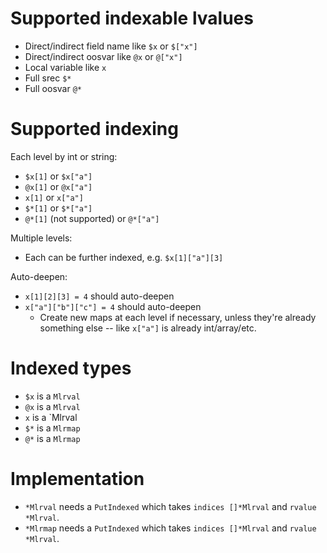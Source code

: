 # Supported indexable lvalues

* Direct/indirect field name like `$x` or `$["x"]`
* Direct/indirect oosvar like `@x` or `@["x"]`
* Local variable like `x`
* Full srec `$*`
* Full oosvar `@*`

# Supported indexing

Each level by int or string:

* `$x[1]` or `$x["a"]`
* `@x[1]` or `@x["a"]`
* `x[1]` or `x["a"]`
* `$*[1]` or `$*["a"]`
* `@*[1]` (not supported) or `@*["a"]`

Multiple levels:

* Each can be further indexed, e.g. `$x[1]["a"][3]`

Auto-deepen:

* `x[1][2][3] = 4` should auto-deepen
* `x["a"]["b"]["c"] = 4` should auto-deepen
  * Create new maps at each level if necessary, unless they're already something else -- like `x["a"]` is already int/array/etc.

# Indexed types

* `$x` is a `Mlrval`
* `@x` is a `Mlrval`
* `x` is a `Mlrval
* `$*` is a `Mlrmap`
* `@*` is a `Mlrmap`

# Implementation

* `*Mlrval` needs a `PutIndexed` which takes `indices []*Mlrval` and `rvalue *Mlrval`.
* `*Mlrmap` needs a `PutIndexed` which takes `indices []*Mlrval` and `rvalue *Mlrval`.

